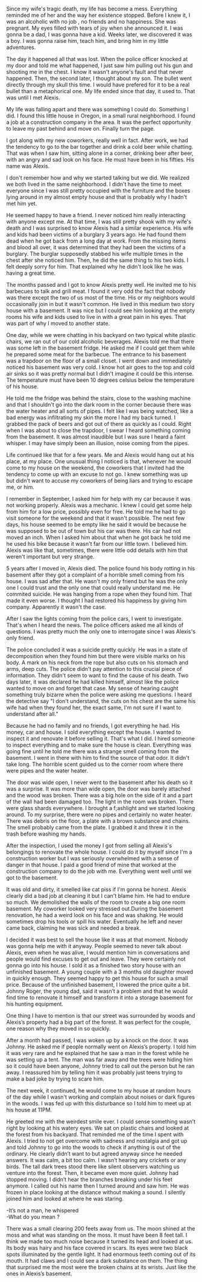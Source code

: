 Since my wife's tragic death, my life has become a mess. Everything reminded me of her and the way her existence stopped. Before I knew it, I was an alcoholic with no job , no friends and no happiness. She was pregnant. My eyes filled with tears of joy when she announced it. I was gonna be a dad, I was gonna have a kid. Weeks later, we discovered it was a boy. I was gonna raise him, teach him, and bring him in my little adventures.

The day it happened all that was lost. When the police officer knocked at my door and told me what happened, I just saw him pulling out his gun and shooting me in the chest. I know it wasn't anyone's fault and that never happened. Then, the second later, I thought about my son. The bullet went directly through my skull this time. I would have prefered for it to be a real bullet than a metaphorical one. My life ended since that day, it used to. That was until I met Alexis.

My life was falling apart and there was something I could do. Something I did. I found this little house in Oregon, in a small rural neighborhood. I found a job at a construction company in the area. It was the perfect opportunity to leave my past behind and move on. Finally turn the page.

I got along with my new coworkers, really well in fact. After work, we had the tendency to go to the bar together and drink a cold beer while chatting. That was when I saw him, sitting alone in a corner, drinking beer after beer, with an angry and sad look on his face. He must have been in his fifties. His name was Alexis.

I don't remember how and why we started talking but we did. We realized we both lived in the same neighborhood. I didn't have the time to meet everyone since I was still pretty occupied with the furniture and the boxes lying around in my almost empty house and that is probably why I hadn't met him yet.

He seemed happy to have a friend. I never noticed him really interacting with anyone except me. At that time, I was still pretty shook with my wife's death and I was surprised to know Alexis had a similar experience. His wife and kids had been victims of a burglary 3 years ago. He had found them dead when he got back from a long day at work. From the missing items and blood all over, it was determined that they had been the victims of a burglary. The burglar supposedly stabbed his wife multiple times in the chest after she noticed him. Then, he did the same thing to his two kids. I felt deeply sorry for him. That explained why he didn't look like he was having a great time.

The months passed and I got to know Alexis pretty well. He invited me to his barbecues to talk and grill meat. I found it very odd the fact that nobody was there except the two of us most of the time. His or my neighbors would occasionally join in but it wasn't common. He lived in this medium two story house with a basement. It was nice but I could see him looking at the empty rooms his wife and kids used to live in with a great pain in his eyes. That was part of why I moved to another state.

One day, while we were chatting in his backyard on two typical white plastic chairs, we ran out of our cold alcoholic beverages. Alexis told me that there was some left in the basement fridge. He asked me if I could get them while he prepared some meat for the barbecue. The entrance to his basement was a trapdoor on the floor of a small closet. I went down and immediately noticed his basement was very cold. I know hot air goes to the top and cold air sinks so it was pretty normal but I didn't imagine it could be this intense. The temperature must have been 10 degrees celsius below the temperature of his house.

He told me the fridge was behind the stairs, close to the washing machine and that I shouldn't go into the dark room in the corner because there was the water heater and all sorts of pipes. I felt like I was being watched, like a bad energy was infiltrating my skin the more I had my back turned. I grabbed the pack of beers and got out of there as quickly as I could. Right when I was about to close the trapdoor, I swear I heard something coming from the basement. It was almost inaudible but I was sure I heard a faint whisper. I may have simply been an illusion, noise coming from the pipes.

Life continued like that for a few years. Me and Alexis would hang out at his place, at my place. One unusual thing I noticed is that, whenever he would come to my house on the weekend, the coworkers that I invited had the tendency to come up with an excuse to not go. I knew something was up but didn't want to accuse my coworkers of being liars and trying to escape me, or him.

I remember in September, I asked him for help with my car because it was not working properly. Alexis was a mechanic. I knew I could get some help from him for a low price, possibly even for free. He told me he had to go visit someone for the weekend and that it wasn't possible. The next few days, his house seemed to be empty like he said it would be because he was supposed to be out of town but his car was there. His car had not moved an inch. When I asked him about that when he got back he told me he used his bike because it wasn't far from our little town. I believed him. Alexis was like that, sometimes, there were little odd details with him that weren't important but very strange.

5 years after I moved in, Alexis died. The police found his body rotting in his basement after they got a complaint of a horrible smell coming from his house. I was sad after that. He wasn't my only friend but he was the only one I could trust and the only one that could really understand me. He commited suicide. He was hanging from a rope when they found him. That made it even worse. I thought I had restored his happiness by giving him company. Apparently it wasn't the case.

After I saw the lights coming from the police cars, I went to investigate. That's when I heard the news. The police officers asked me all kinds of questions. I was pretty much the only one to interrogate since I was Alexis's only friend.

The police concluded it was a suicide pretty quickly. He was in a state of decomposition when they found him but there were visible marks on his body. A mark on his neck from the rope but also cuts on his stomach and arms, deep cuts. The police didn't pay attention to this crucial piece of information. They didn't seem to want to find the cause of his death. Two days later, it was declared he had killed himself, almost like the police wanted to move on and forget that case. My sense of hearing caught something truly bizarre when the police were asking me questions. I heard the detective say "I don't understand, the cuts on his chest are the same his wife had when they found her, the exact same, I'm not sure if I want to understand after all."

Because he had no family and no friends, I got everything he had. His money, car and house. I sold everything except the house. I wanted to inspect it and renovate it before selling it. That's what I did. I hired someone to inspect everything and to make sure the house is clean. Everything was going fine until he told me there was a strange smell coming from the basement. I went in there with him to find the source of that odor. It didn't take long. The horrible scent guided us to the corner room where there were pipes and the water heater.

The door was wide open, I never went to the basement after his death so it was a surprise. It was more than wide open, the door was barely attached and the wood was broken. There was a big hole on the side of it and a part of the wall had been damaged too. The light in the room was broken. There were glass shards everywhere. I brought a f;ashlight and we started looking around. To my surprise, there were no pipes and certainly no water heater. There was debris on the floor, a plate with a brown substance and chains. The smell probably came from the plate. I grabbed it and threw it in the trash before washing my hands.

After the inspection, I used the money I got from selling all Alexis's belongings to renovate the whole house. I could do it by myself since I'm a construction worker but I was seriously overwhelmed with a sense of danger in that house. I paid a good friend of mine that worked at the construction company to do the job with me. Everything went well until we got to the basement.

It was old and dirty, it smelled like cat piss if I'm gonna be honest. Alexis clearly did a bad job at cleaning it but I can't blame him. He had to endure so much. We demolished the walls of the room to create a big one room basement. My coworker looked very stressed out.During the basement renovation, he had a weird look on his face and was shaking. He would sometimes drop his tools or spill his water. Eventually he left and never came back, claiming he was sick and needed a break. 

I decided it was best to sell the house like it was at that moment. Nobody was gonna help me with it anyway. People seemed to never talk about Alexis, even when he was alive, I would mention him in conversations and people would find excuses to get out and leave. They were certainly not gonna go into his house. I sold it as a finished two story house with an unfinished basement. A young couple with a 3 months old daughter moved in quickly enough. They seemed happy to get this house for such a small price. Because of the unfinished basement, I lowered the price quite a bit. Johnny Roger, the young dad, said it wasn’t a problem and that he would find time to renovate it himself and transform it into a storage basement for his hunting equipment. 

One thing I have to mention is that our street was surrounded by woods and Alexis’s property had a big part of the forest. It was perfect for the couple, one reason why they moved in so quickly. 

After a month had passed, I was woken up by a knock on the door. It was Johnny. He asked me if people normally went on Alexis’s property. I told him it was very rare and he explained that he saw a man in the forest while he was setting up a tent. The man was far away and the trees were hiding him so it could have been anyone, Johnny tried to call out the person but he ran away. I reassured him by telling him it was probably just teens trying to make a bad joke by trying to scare him.

The next week, it continued, he would come to my house at random hours of the day while I wasn't working and complain about noises or dark figures in the woods. I was fed up with this disturbance so I told him to meet up at his house at 11PM.

He greeted me with the weirdest smile ever. I could sense something wasn’t right by looking at his watery eyes. We sat on plastic chairs and looked at the forest from his backyard. That reminded me of the time I spent with Alexis. I tried to not get overcome with sadness and nostalgia and got up and told Johnny to go into the woods to check if anything is out of the ordinary. He clearly didn’t want to but agreed anyway since he needed answers. It was calm, a bit too calm. I wasn’t hearing any crickets or any birds. The tall dark trees stood there like silent observers watching us venture into the forest. Then, it became even more quiet. Johnny had stopped moving. I didn’t hear the branches breaking under his feet anymore. I called out his name then I turned around and saw him. He was frozen in place looking at the distance without making a sound. I silently joined him and looked at where he was staring. 

-It’s not a man, he whispered  
-What do you mean ?

There was a small clearing 200 feets away from us. The moon shined at the moss and what was standing on the moss. It must have been 8 feet tall. I think we made too much noise because it turned its head and looked at us. Its body was hairy and his face covered in scars. Its eyes were two black spots illuminated by the gentle light. It had enormous teeth coming out of its mouth. It had claws and I could see a dark substance on them. The thing that surprised me the most were the broken chains at its wrists. Just like the ones in Alexis’s basement.